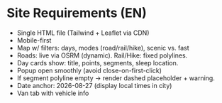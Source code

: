 # Site Requirements (EN)
- Single HTML file (Tailwind + Leaflet via CDN)
- Mobile-first
- Map w/ filters: days, modes (road/rail/hike), scenic vs. fast
- Roads: live via OSRM (dynamic). Rail/Hike: fixed polylines.
- Day cards show: title, points, segments, sleep location.
- Popup open smoothly (avoid close-on-first-click)
- If segment polyline empty → render dashed placeholder + warning.
- Date anchor: 2026-08-27 (display local times in city)
- Van tab with vehicle info
